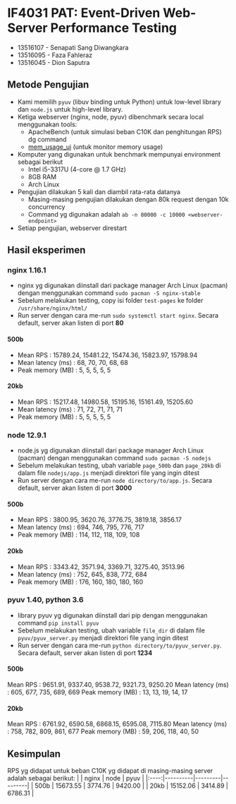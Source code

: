 # IF4031 PAT: Event-Driven Web-Server Performance Testing
* 13516107 - Senapati Sang Diwangkara
* 13516095 - Faza Fahleraz
* 13516045 - Dion Saputra

## Metode Pengujian
* Kami memilih `pyuv` (libuv binding untuk Python) untuk low-level library dan `node.js` untuk high-level library. 
* Ketiga webserver (nginx, node, pyuv) dibenchmark secara local menggunakan tools:
  * ApacheBench (untuk simulasi beban C10K dan penghitungan RPS) dg command
  * [mem_usage_ui](https://github.com/parikls/mem_usage_ui) (untuk monitor memory usage)
* Komputer yang digunakan untuk benchmark mempunyai environment sebagai berikut
  * Intel i5-3317U (4-core @ 1.7 GHz)
  * 8GB RAM
  * Arch Linux
* Pengujian dilakukan 5 kali dan diambil rata-rata datanya
  * Masing-masing pengujian dilakukan dengan 80k request dengan 10k concurrency
  * Command yg digunakan adalah `ab -n 80000 -c 10000 <webserver-endpoint>`
* Setiap pengujian, webserver direstart


## Hasil eksperimen
### nginx 1.16.1
* nginx yg digunakan diinstall dari package manager Arch Linux (pacman) dengan menggunakan command `sudo pacman -S nginx-stable`
* Sebelum melakukan testing, copy isi folder `test-pages` ke folder `/usr/share/nginx/html/`
* Run server dengan cara me-run `sudo systemctl start nginx`. Secara default, server akan listen di port **80**
#### 500b
* Mean RPS            : 15789.24, 15481.22, 15474.36, 15823.97, 15798.94
* Mean latency (ms)   : 68, 70, 70, 68, 68
* Peak memory (MB)    : 5, 5, 5, 5, 5

#### 20kb
* Mean RPS            : 15217.48, 14980.58, 15195.16, 15161.49, 15205.60
* Mean latency (ms)   : 71, 72, 71, 71, 71
* Peak memory (MB)    : 5, 5, 5, 5, 5


### node 12.9.1
* node.js yg digunakan diinstall dari package manager Arch Linux (pacman) dengan menggunakan command `sudo pacman -S nodejs`
* Sebelum melakukan testing, ubah variable `page_500b` dan `page_20kb` di dalam file `nodejs/app.js` menjadi direktori file yang ingin ditest
* Run server dengan cara me-run `node directory/to/app.js`. Secara default, server akan listen di port **3000**
#### 500b
* Mean RPS            : 3800.95, 3620.76, 3776.75, 3819.18, 3856.17
* Mean latency (ms)   : 694, 746, 795, 776, 717
* Peak memory (MB)    : 114, 112, 118, 109, 108

#### 20kb
* Mean RPS            : 3343.42, 3571.94, 3369.71, 3275.40, 3513.96
* Mean latency (ms)   : 752, 645, 838, 772, 684
* Peak memory (MB)    : 176, 160, 180, 180, 160


### pyuv 1.40, python 3.6
* library pyuv yg digunakan diinstall dari pip dengan menggunakan command `pip install pyuv`
* Sebelum melakukan testing, ubah variable `file_dir` di dalam file `pyuv/pyuv_server.py` menjadi direktori file yang ingin ditest
* Run server dengan cara me-run `python directory/to/pyuv_server.py`. Secara default, server akan listen di port **1234**
#### 500b
Mean RPS            : 9651.91, 9337.40, 9538.72, 9321.73, 9250.20
Mean latency (ms)   : 605, 677, 735, 689, 669
Peak memory (MB)    : 13, 13, 19, 14, 17

#### 20kb
Mean RPS            : 6761.92, 6590.58, 6868.15, 6595.08, 7115.80
Mean latency (ms)   : 758, 782, 809, 861, 677
Peak memory (MB)    : 59, 206, 118, 40, 50

## Kesimpulan
RPS yg didapat untuk beban C10K yg didapat di masing-masing server adalah sebagai berikut:
|      |  nginx   |  node   |  pyuv   |
|:----:|----------|---------|---------|
| 500b | 15673.55 | 3774.76 | 9420.00 |
| 20kb | 15152.06 | 3414.89 | 6786.31 |
